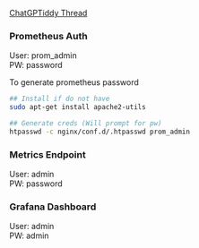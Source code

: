 [ChatGPTiddy Thread](https://chatgpt.com/share/e0ab1cc3-5eef-4743-9620-f51fccf4e6d0)

### Prometheus Auth
User: prom_admin  
PW: password

To generate prometheus password
```bash
## Install if do not have
sudo apt-get install apache2-utils

## Generate creds (Will prompt for pw)
htpasswd -c nginx/conf.d/.htpasswd prom_admin
```

### Metrics Endpoint
User: admin  
PW: password

### Grafana Dashboard
User: admin  
PW: admin